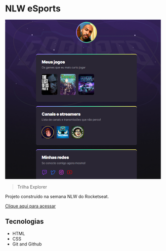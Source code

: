# NLW eSports

![preview](./.github/preview.png)

>Trilha Explorer 

Projeto construido na semana NLW do Rocketseat.

[Clique aqui para acessar](https://jvsilvamartins.github.io/NLW)

## Tecnologias
- HTML
- CSS
- Git and Github